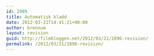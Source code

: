 ```yaml
---
id: 2909
title: Automatisk kladd
date: 2012-03-21T14:41:21+00:00
author: brennum
layout: revision
guid: http://filmbloggen.net/2012/03/21/2896-revision/
permalink: /2012/03/21/2896-revision/
---
```

